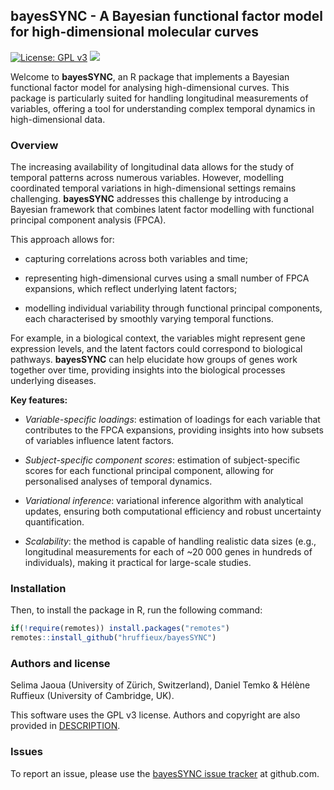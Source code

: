 <!-- README.md is generated from README.Rmd. Please edit that file -->

<!-- First time: run usethis::use_readme_rmd() to create a pre-commit hook that 
prevents from committing if the README.Rmd has changed, but has not been 
re-knitted to generate an updated README.md -->

## bayesSYNC - A Bayesian functional factor model for high-dimensional molecular curves

<!-- Run for the R CMD checks, run usethis::use_github_actions() to set up the pipeline, possibly modify the .yaml file and then: -->

<!-- [![R build status](https://github.com/hruffieux/bayesSYNC/workflows/R-CMD-check/badge.svg)](https://github.com/hruffieux/bayesSYNC/actions) -->

<!-- [![](https://travis-ci.org/hruffieux/bayesSYNC.svg?branch=master)](https://travis-ci.org/hruffieux/bayesSYNC) -->

[![License: GPL
v3](https://img.shields.io/badge/license-GPL%20v3-blue.svg)](https://www.gnu.org/licenses/gpl-3.0)
[![](https://img.shields.io/badge/devel%20version-0.1.0-blue.svg)](https://github.com/hruffieux/bayesSYNC)
<!-- [![](https://img.shields.io/github/languages/code-size/hruffieux/bayesSYNC.svg)](https://github.com/hruffieux/bayesSYNC) -->

Welcome to **bayesSYNC**, an R package that implements a Bayesian
functional factor model for analysing high-dimensional curves. This
package is particularly suited for handling longitudinal measurements of
variables, offering a tool for understanding complex temporal dynamics
in high-dimensional data.

### Overview

The increasing availability of longitudinal data allows for the study of
temporal patterns across numerous variables. However, modelling
coordinated temporal variations in high-dimensional settings remains
challenging. **bayesSYNC** addresses this challenge by introducing a
Bayesian framework that combines latent factor modelling with functional
principal component analysis (FPCA).

This approach allows for:

- capturing correlations across both variables and time;

- representing high-dimensional curves using a small number of FPCA
  expansions, which reflect underlying latent factors;

- modelling individual variability through functional principal
  components, each characterised by smoothly varying temporal functions.

For example, in a biological context, the variables might represent gene
expression levels, and the latent factors could correspond to biological
pathways. **bayesSYNC** can help elucidate how groups of genes work
together over time, providing insights into the biological processes
underlying diseases.

**Key features:**

- *Variable-specific loadings*: estimation of loadings for each variable
  that contributes to the FPCA expansions, providing insights into how
  subsets of variables influence latent factors.

- *Subject-specific component scores*: estimation of subject-specific
  scores for each functional principal component, allowing for
  personalised analyses of temporal dynamics.

- *Variational inference*: variational inference algorithm with
  analytical updates, ensuring both computational efficiency and robust
  uncertainty quantification.

- *Scalability*: the method is capable of handling realistic data sizes
  (e.g., longitudinal measurements for each of ~20 000 genes in hundreds
  of individuals), making it practical for large-scale studies.

### Installation

Then, to install the package in R, run the following command:

``` r
if(!require(remotes)) install.packages("remotes")
remotes::install_github("hruffieux/bayesSYNC")
```

### Authors and license

Selima Jaoua (University of Zürich, Switzerland), Daniel Temko & Hélène
Ruffieux (University of Cambridge, UK).

This software uses the GPL v3 license. Authors and copyright are also
provided in [DESCRIPTION](DESCRIPTION).

### Issues

To report an issue, please use the [bayesSYNC issue
tracker](https://github.com/hruffieux/bayesSYNC/issues) at github.com.
